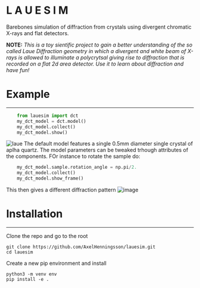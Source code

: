# L A U E S I M
Barebones simulation of diffraction from crystals using divergent chromatic X-rays and flat detectors.

**NOTE:** *This is a toy sientific project to gain a better understanding of the so called Laue Diffraction geometry in which a divergent and white beam of X-rays is allowed to illuminate a polycrytsal giving rise to diffraction that is recorded on a flat 2d area detector. Use it to learn about diffraction and have fun!*

# Example
----------

```python
    from lauesim import dct
    my_dct_model = dct.model()
    my_dct_model.collect()
    my_dct_model.show()
```
![laue](https://github.com/AxelHenningsson/lauesim/assets/31615210/0c40da89-5277-4435-a978-78da331fd234)
The default model features a single 0.5mm diameter single crystal of aplha quartz. The model parameters can be tweaked trhough attributes of the components. FOr instance to rotate the sample do:
```python
    my_dct_model.sample.rotation_angle = np.pi/2.
    my_dct_model.collect()
    my_dct_model.show_frame()
```
This then gives a different diffraction pattern
![image](https://github.com/AxelHenningsson/lauesim/assets/31615210/4ecb3c77-2744-440d-bc29-14c09c38e326)

# Installation
----------
Clone the repo and go to the root

    git clone https://github.com/AxelHenningsson/lauesim.git
    cd lauesim

Create a new pip environment and install

    python3 -m venv env
    pip install -e .
